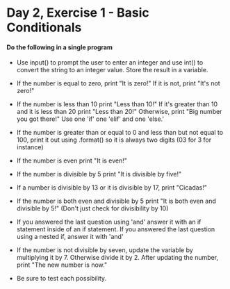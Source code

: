 # Day 2, Exercise 1 - Basic Conditionals

#### Do the following in a single program

* Use input() to prompt the user to enter an integer and use int() to convert the string to an integer value. Store the result in a variable.

* If the number is equal to zero, print "It is zero!" If it is not, print "It's not zero!"

* If the number is less than 10 print "Less than 10!" If it's greater than 10 and it is less than 20 print "Less than 20!" Otherwise, print "Big number you got there!" Use one 'if' one 'elif' and one 'else.'

* If the number is greater than or equal to 0 and less than but not equal to 100, print it out using .format() so it is always two digits (03 for 3 for instance)

* If the number is even print "It is even!"

* If the number is divisible by 5 print "It is divisible by five!"

* If a number is divisible by 13 or it is divisible by 17, print "Cicadas!"

* If the number is both even and divisible by 5 print "It is both even and divisible by 5!" (Don't just check for divisibility by 10)

* If you answered the last question using 'and' answer it with an if statement inside of an if statement. If you answered the last question using a nested if, answer it with 'and'

* If the number is not divisible by seven, update the variable by multiplying it by 7. Otherwise divide it by 2. After updating the number, print "The new number is <number> now."

* Be sure to test each possibility.